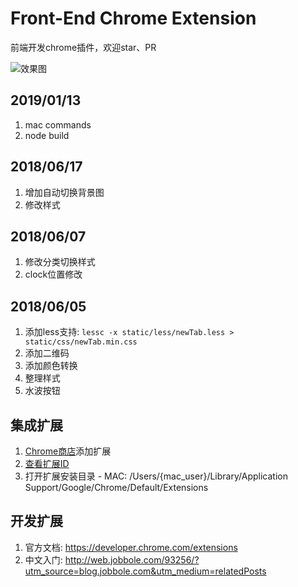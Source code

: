 # Front-End Chrome Extension

前端开发chrome插件，欢迎star、PR

![效果图](static/img/result.png)

## 2019/01/13
  1. mac commands
  2. node build

## 2018/06/17
  1. 增加自动切换背景图
  2. 修改样式

## 2018/06/07
  1. 修改分类切换样式
  2. clock位置修改

## 2018/06/05
  1. 添加less支持: `lessc -x static/less/newTab.less > static/css/newTab.min.css`
  2. 添加二维码
  3. 添加颜色转换
  4. 整理样式
  5. 水波按钮

## 集成扩展
  1. [Chrome商店](https://chrome.google.com/webstore/category/extensions?hl=zh-CN)添加扩展
  2. [查看扩展ID](chrome://extensions)
  3. 打开扩展安装目录
    - MAC: /Users/{mac_user}/Library/Application Support/Google/Chrome/Default/Extensions

## 开发扩展
  1. 官方文档: https://developer.chrome.com/extensions
  2. 中文入门: http://web.jobbole.com/93256/?utm_source=blog.jobbole.com&utm_medium=relatedPosts